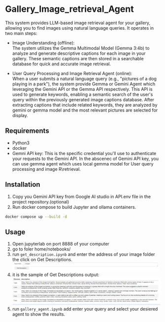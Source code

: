 # Gallery_Image_retrieval_Agent
This system provides LLM-based image retrieval agent for your gallery, allowing you to find images using natural language queries. It operates in two main steps:  
- Image Understanding (offline):  
The system utilizes the Gemma Multimodal Model (Gemma 3:4b) to analyze and generate descriptive captions for each image in your gallery. These semantic captions are then stored in a searchable database for quick and accurate image retrieval.

- User Query Processing and Image Retrieval Agent (online):  
When a user submits a natural language query (e.g., "pictures of a dog playing in a park"), the system provide Gemma or Gemini Agent which leveraging the Gemini API or the Gemma API respectively. This API is used to generate keywords, enabling a semantic search of the user's query within the previously generated image captions database. After extracting captions that include related keywords, they are analyzed by gemini or gemma model and the most relevant pictures are selected for display.
## Requirements
- Python3
- docker
- Gemni API key: This is the specific credential you'll use to authenticate your requests to the Gemini API. In the abscenec of Gemini API key, you can use gemma agent which uses local gemma model for User query processing and image R\retrieval.
  
## Installation
1. Copy you Gemini API key from Google AI studio in API.env file in the project repository.(optional)
2. Run docker compose to build Jupyter and ollama containers.
   
  ```bash
  docker compose up --build -d
  ```
## Usage
1. Open jupyterlab on port 8888 of your computer
2. go to foler home/notebooks/
3. run `get_description.ipynb` and enter the address of your image folder the click on Get Descriptions.
![get image folder](Screenshots/get_folder.png)
4. it is the sample of Get Descriptions output:
![showing the descriptions](Screenshots/show-descriptions.png)
5. run `gallery_agent.ipynb` add enter your query and select your desiered agent to show the results.



